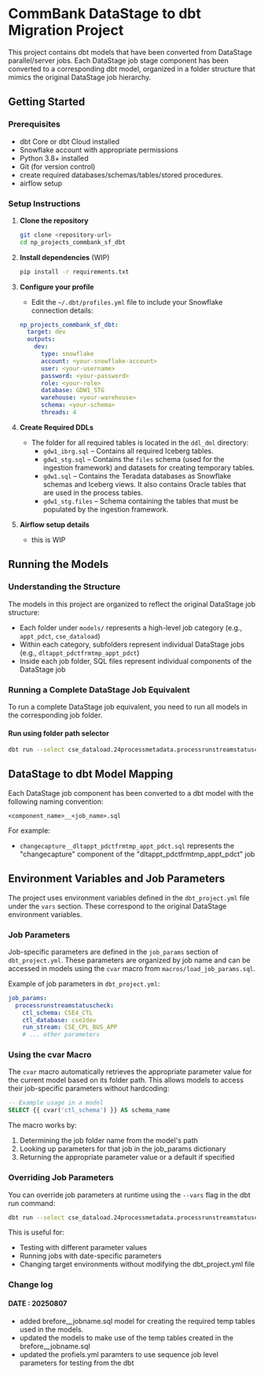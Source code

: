 # CommBank DataStage to dbt Migration Project

This project contains dbt models that have been converted from DataStage parallel/server jobs. Each DataStage job stage component has been converted to a corresponding dbt model, organized in a folder structure that mimics the original DataStage job hierarchy.

## Getting Started

### Prerequisites

- dbt Core or dbt Cloud installed
- Snowflake account with appropriate permissions
- Python 3.8+ installed
- Git (for version control)
- create required databases/schemas/tables/stored procedures.
- airflow setup 

### Setup Instructions

1. **Clone the repository**
   ```bash
   git clone <repository-url>
   cd np_projects_commbank_sf_dbt
   ```

2. **Install dependencies** (WIP)
   ```bash
   pip install -r requirements.txt
   ```

3. **Configure your profile**
   - Edit the `~/.dbt/profiles.yml` file to include your Snowflake connection details:
   ```yaml
   np_projects_commbank_sf_dbt:
     target: dev
     outputs:
       dev:
         type: snowflake
         account: <your-snowflake-account>
         user: <your-username>
         password: <your-password>
         role: <your-role>
         database: GDW1_STG
         warehouse: <your-warehouse>
         schema: <your-schema>
         threads: 4
   ```

4. **Create Required DDLs**  
   - The folder for all required tables is located in the `ddl_dml` directory:  
     - `gdw1_ibrg.sql` – Contains all required Iceberg tables.  
     - `gdw1_stg.sql` – Contains the `files` schema (used for the ingestion framework) and datasets for creating temporary tables.  
     - `gdw1.sql` – Contains the Teradata databases as Snowflake schemas and Iceberg views. It also contains Oracle tables that are used in the process tables.  
     - `gdw1_stg.files` – Schema containing the tables that must be populated by the ingestion framework.  

 

5. **Airflow setup details**  
   - this is WIP 

## Running the Models

### Understanding the Structure

The models in this project are organized to reflect the original DataStage job structure:

- Each folder under `models/` represents a high-level job category (e.g., `appt_pdct`, `cse_dataload`)
- Within each category, subfolders represent individual DataStage jobs (e.g., `dltappt_pdctfrmtmp_appt_pdct`)
- Inside each job folder, SQL files represent individual components of the DataStage job

### Running a Complete DataStage Job Equivalent

To run a complete DataStage job equivalent, you need to run all models in the corresponding job folder.

#### Run using folder path selector

```bash
dbt run --select cse_dataload.24processmetadata.processrunstreamstatuscheck
```

## DataStage to dbt Model Mapping

Each DataStage job component has been converted to a dbt model with the following naming convention:

`<component_name>__<job_name>.sql`

For example:
- `changecapture__dltappt_pdctfrmtmp_appt_pdct.sql` represents the "changecapture" component of the "dltappt_pdctfrmtmp_appt_pdct" job


## Environment Variables and Job Parameters

The project uses environment variables defined in the `dbt_project.yml` file under the `vars` section. These correspond to the original DataStage environment variables.

### Job Parameters

Job-specific parameters are defined in the `job_params` section of `dbt_project.yml`. These parameters are organized by job name and can be accessed in models using the `cvar` macro from `macros/load_job_params.sql`.

Example of job parameters in `dbt_project.yml`:
```yaml
job_params:
  processrunstreamstatuscheck:
    ctl_schema: CSE4_CTL
    ctl_database: cse2dev
    run_stream: CSE_CPL_BUS_APP
    # ... other parameters
```

### Using the cvar Macro

The `cvar` macro automatically retrieves the appropriate parameter value for the current model based on its folder path. This allows models to access their job-specific parameters without hardcoding:

```sql
-- Example usage in a model
SELECT {{ cvar('ctl_schema') }} AS schema_name
```

The macro works by:
1. Determining the job folder name from the model's path
2. Looking up parameters for that job in the job_params dictionary
3. Returning the appropriate parameter value or a default if specified

### Overriding Job Parameters

You can override job parameters at runtime using the `--vars` flag in the dbt run command:

```bash
dbt run --select cse_dataload.24processmetadata.processrunstreamstatuscheck --vars '{"run_stream": "CSE_NEW_STREAM", "etl_process_dt": "20250807"}'
```

This is useful for:
- Testing with different parameter values
- Running jobs with date-specific parameters
- Changing target environments without modifying the dbt_project.yml file

### Change log  
#### DATE : 20250807  
   - added  brefore__jobname.sql model for creating the required temp tables used in the models. 
   - updated the models to make use of the temp tables created in the brefore__jobname.sql
   - updated the profiels.yml paramters to use sequence job level parameters for testing from the dbt